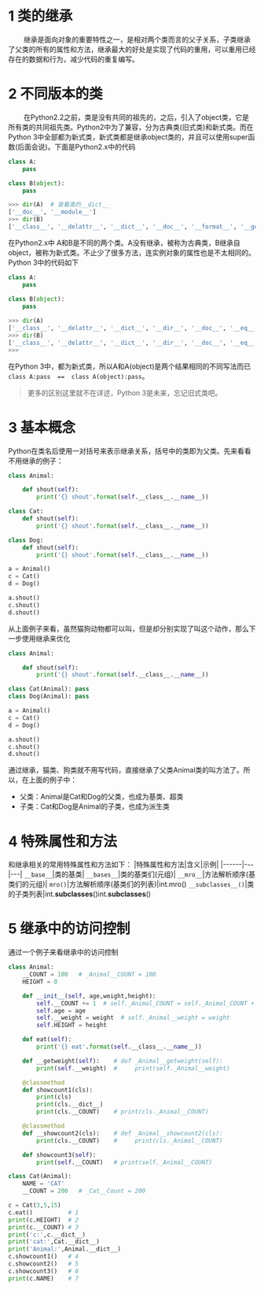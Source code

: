 # 1 类的继承
&nbsp;&nbsp;&nbsp;&nbsp;&nbsp;&nbsp;&nbsp;&nbsp;继承是面向对象的重要特性之一，是相对两个类而言的父子关系，子类继承了父类的所有的属性和方法，继承最大的好处是实现了代码的重用，可以重用已经存在的数据和行为，减少代码的重复编写。
# 2 不同版本的类
&nbsp;&nbsp;&nbsp;&nbsp;&nbsp;&nbsp;&nbsp;&nbsp;在Python2.2之前，类是没有共同的祖先的，之后，引入了object类，它是所有类的共同祖先类。Python2中为了兼容，分为古典类(旧式类)和新式类。而在Python 3中全部都为新式类，新式类都是继承object类的，并且可以使用super函数(后面会说)。下面是Python2.x中的代码
```python
class A:
    pass

class B(object):
    pass

>>> dir(A)  # 查看类的__dict__
['__doc__', '__module__']
>>> dir(B)
['__class__', '__delattr__', '__dict__', '__doc__', '__format__', '__getattribute__', '__hash__', '__init__', '__module__', '__new__', '__reduce__', '__reduce_ex__', '__repr__', '__setattr__', '__sizeof__', '__str__', '__subclasshook__', '__weakref__']
```
在Python2.x中 A和B是不同的两个类。A没有继承，被称为古典类，B继承自object，被称为新式类。不止少了很多方法，连实例对象的属性也是不太相同的。Python 3中的代码如下
```python
class A:
    pass

class B(object):
    pass
 
>>> dir(A)
['__class__', '__delattr__', '__dict__', '__dir__', '__doc__', '__eq__', '__format__', '__ge__', '__getattribute__', '__gt__', '__hash__', '__init__', '__init_subclass__', '__le__', '__lt__', '__module__', '__ne__', '__new__', '__reduce__', '__reduce_ex__', '__repr__', '__setattr__', '__sizeof__', '__str__', '__subclasshook__', '__weakref__']
>>> dir(B)
['__class__', '__delattr__', '__dict__', '__dir__', '__doc__', '__eq__', '__format__', '__ge__', '__getattribute__', '__gt__', '__hash__', '__init__', '__init_subclass__', '__le__', '__lt__', '__module__', '__ne__', '__new__', '__reduce__', '__reduce_ex__', '__repr__', '__setattr__', '__sizeof__', '__str__', '__subclasshook__', '__weakref__']
>>> 
```
在Python 3中，都为新式类，所以A和A(object)是两个结果相同的不同写法而已 `class A:pass  ==  class A(object):pass`。
> 更多的区别这里就不在详述，Python 3是未来，忘记旧式类吧。
# 3 基本概念
Python在类名后使用一对括号来表示继承关系，括号中的类即为父类。先来看看不用继承的例子：
```python
class Animal:

    def shout(self):
        print('{} shout'.format(self.__class__.__name__))

class Cat:
    def shout(self):
        print('{} shout'.format(self.__class__.__name__))

class Dog:
    def shout(self):
        print('{} shout'.format(self.__class__.__name__))

a = Animal()
c = Cat()
d = Dog()

a.shout()
c.shout()
d.shout()
```
从上面例子来看，虽然猫狗动物都可以叫，但是却分别实现了叫这个动作，那么下一步使用继承来优化
```python
class Animal:

    def shout(self):
        print('{} shout'.format(self.__class__.__name__))

class Cat(Animal): pass
class Dog(Animal): pass

a = Animal()
c = Cat()
d = Dog()

a.shout()
c.shout()
d.shout()
```
通过继承，猫类、狗类就不用写代码，直接继承了父类Animal类的叫方法了。所以，在上面的例子中：
- 父类：Animal是Cat和Dog的父类，也成为基类、超类
- 子类：Cat和Dog是Animal的子类，也成为派生类
# 4 特殊属性和方法
和继承相关的常用特殊属性和方法如下：
|特殊属性和方法|含义|示例|
|------|---|---|
`__base__`|类的基类|
`__bases__`|类的基类们(元组)|
`__mro__`|方法解析顺序(基类们的元组)|
`mro()`|方法解析顺序(基类们的列表)|int.mro()
`__subclasses__()`|类的子类列表|int.__subclasses__()int.__subclasses__()
# 5 继承中的访问控制
通过一个例子来看继承中的访问控制
```python
class Animal:
    __COUNT = 100   # _Animal__COUNT = 100
    HEIGHT = 0

    def __init__(self, age,weight,height):
        self.__COUNT += 1  # self._Animal_COUNT = self._Animal_COUNT + 1
        self.age = age
        self.__weight = weight  # self._Animal__weight = weight
        self.HEIGHT = height

    def eat(self):
        print('{} eat'.format(self.__class__.__name__))

    def __getweight(self):    # def _Animal__getweight(self):
        print(self.__weight)  #     print(self._Animal__weight)

    @classmethod
    def showcount1(cls):
        print(cls)
        print(cls.__dict__)
        print(cls.__COUNT)    # print(cls._Animal__COUNT)

    @classmethod
    def __showcount2(cls):    # def _Animal__showcount2(cls):
        print(cls.__COUNT)    #     print(cls._Animal__COUNT)

    def showcount3(self):
        print(self.__COUNT)   # print(self._Animal__COUNT)

class Cat(Animal):
    NAME = 'CAT'
    __COUNT = 200   # _Cat__Count = 200

c = Cat(3,5,15)
c.eat()          # 1 
print(c.HEIGHT)  # 2 
print(c.__COUNT) # 3
print('c:',c.__dict__)
print('cat:',Cat.__dict__)
print('Animal:',Animal.__dict__)
c.showcount1()   # 4
c.showcount2()   # 5
c.showcount3()   # 6
print(c.NAME)    # 7 
```